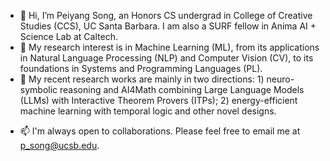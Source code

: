 - 👋 Hi, I’m Peiyang Song, an Honors CS undergrad in College of Creative Studies (CCS), UC Santa Barbara. I am also a SURF fellow in Anima AI + Science Lab at Caltech.
- 👀 My research interest is in Machine Learning (ML), from its applications in Natural Language Processing (NLP) and Computer Vision (CV), to its foundations in Systems and Programming Languages (PL).
- 🌱 My recent research works are mainly in two directions: 1) neuro-symbolic reasoning and AI4Math combining Large Language Models (LLMs) with Interactive Theorem Provers (ITPs); 2) energy-efficient machine learning with temporal logic and other novel designs.
<!--- - 💞️ I’d love to collaborate on projects related to machine learning, not necessarily restricted to the ones above! --->
- 📫 I'm always open to collaborations. Please feel free to email me at p_song@ucsb.edu.
<!---
Peiyang-Song/Peiyang-Song is a ✨ special ✨ repository because its `README.md` (this file) appears on your GitHub profile.
You can click the Preview link to take a look at your changes.
--->
